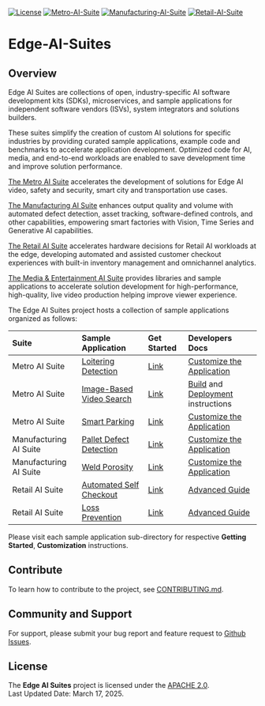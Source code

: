 [![License](https://img.shields.io/badge/License-Apache%202.0-blue)]()
[![Metro-AI-Suite](https://img.shields.io/badge/Metro%20AI%20Suite-3%20Samples-green)]()
[![Manufacturing-AI-Suite](https://img.shields.io/badge/Manufacturing%20AI%20Suite-2%20Samples-green)]()
[![Retail-AI-Suite](https://img.shields.io/badge/Retail%20AI%20Suite-2%20Samples-green)]()

# Edge-AI-Suites

## Overview

Edge AI Suites are collections of open, industry-specific AI software development kits (SDKs), microservices, and sample applications for independent software vendors (ISVs), system integrators and solutions builders. 

These suites simplify the creation of custom AI solutions for specific industries by providing curated sample applications, example code and benchmarks to accelerate application development. Optimized code for AI, media, and end-to-end workloads are enabled to save development time and improve solution performance. 

[The Metro AI Suite](metro-ai-suite) accelerates the development of solutions for Edge AI video, safety and security, smart city and transportation use cases. 

[The Manufacturing AI Suite](manufacturing-ai-suite) enhances output quality and volume with automated defect detection, asset tracking, software-defined controls, and other capabilities, empowering smart factories with Vision, Time Series and Generative AI capabilities. 

[The Retail AI Suite](retail-ai-suite) accelerates hardware decisions for Retail AI workloads at the edge, developing automated and assisted customer checkout experiences with built-in inventory management and omnichannel analytics.

[The Media & Entertainment AI Suite](media-and-entertainment-ai-suite) provides libraries and sample applications to accelerate solution development for high-performance, high-quality, live video production helping improve viewer experience.

The Edge AI Suites project hosts a collection of sample applications organized as follows:

| Suite | Sample Application | Get Started | Developers Docs |
|:------|:-------------------|:------------|:----------------|
| Metro AI Suite | [Loitering Detection](metro-ai-suite/loitering-detection) | [Link](metro-ai-suite/loitering-detection/docs/user-guide/get-started.md) | [Customize the Application](metro-ai-suite/loitering-detection/docs/user-guide/how-to-customize-application.md) |
| Metro AI Suite | [Image-Based Video Search](metro-ai-suite/image-based-video-search) | [Link](metro-ai-suite/image-based-video-search/docs/user-guide/get-started.md) | [Build](metro-ai-suite/image-based-video-search/docs/user-guide/how-to-build-source.md) and [Deployment](metro-ai-suite/image-based-video-search/docs/user-guide/how-to-deploy-helm.md) instructions |
| Metro AI Suite | [Smart Parking](metro-ai-suite/smart-parking) | [Link](metro-ai-suite/smart-parking/docs/user-guide/get-started.md) | [Customize the Application](metro-ai-suite/smart-parking/docs/user-guide/how-to-customize-application.md) |
| Manufacturing AI Suite | [Pallet Defect Detection](manufacturing-ai-suite/pallet-defect-detection) | [Link](manufacturing-ai-suite/pallet-defect-detection#get-started) | [Customize the Application](manufacturing-ai-suite/pallet-defect-detection/docs/user-guide/how-to-use-an-ai-model-and-video-file-of-your-own.md) |
| Manufacturing AI Suite | [Weld Porosity](manufacturing-ai-suite/weld-porosity) | [Link](manufacturing-ai-suite/weld-porosity#get-started) | [Customize the Application](manufacturing-ai-suite/weld-porosity/docs/user-guide/how-to-use-an-ai-model-and-video-file-of-your-own.md) |
| Retail AI Suite | [Automated Self Checkout](https://github.com/intel-retail/automated-self-checkout) | [Link](https://github.com/intel-retail/automated-self-checkout?tab=readme-ov-file#-quickstart) | [Advanced Guide](https://intel-retail.github.io/documentation/use-cases/automated-self-checkout/automated-self-checkout.html) |
| Retail AI Suite | [Loss Prevention](https://github.com/intel-retail/loss-prevention) | [Link](https://github.com/intel-retail/loss-prevention?tab=readme-ov-file#quickstart) | [Advanced Guide](https://intel-retail.github.io/documentation/use-cases/loss-prevention/loss-prevention.html) |

Please visit each sample application sub-directory for respective **Getting Started**, **Customization** instructions.

## Contribute

To learn how to contribute to the project, see [CONTRIBUTING.md](CONTRIBUTING.md).  

## Community and Support

For support, please submit your bug report and feature request to [Github Issues](https://github.com/open-edge-platform/edge-ai-suites/issues). 

## License

The **Edge AI Suites** project is licensed under the [APACHE 2.0](LICENSE).   
Last Updated Date: March 17, 2025.  
 
